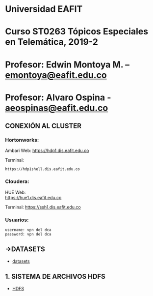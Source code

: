 # Universidad EAFIT
# Curso ST0263 Tópicos Especiales en Telemática, 2019-2
# Profesor: Edwin Montoya M. – emontoya@eafit.edu.co
# Profesor: Alvaro Ospina - aeospinas@eafit.edu.co

## CONEXIÓN AL CLUSTER

### Hortonworks:
Ambari Web:
    https://hdp1.dis.eafit.edu.co

Terminal:

    https://hdp1shell.dis.eafit.edu.co

### Cloudera:
HUE Web:    
    https://hue1.dis.eafit.edu.co

Terminal:
    https://ssh1.dis.eafit.edu.co

### Usuarios:

    username: vpn del dca
    password: vpn del dca

## ->DATASETS

* [datasets](datasets)

## 1. SISTEMA DE ARCHIVOS HDFS

* [HDFS](01-hdfs)